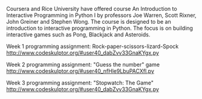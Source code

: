 Coursera and Rice University have offered course An Introduction to Interactive Programming in Python I by professors Joe Warren, Scott Rixner, John Greiner and Stephen Wong.
The course is designed to be an introduction to interactive programming in Python. The focus is on building interactive games such as Pong, Blackjack and Asteroids.

Week 1 programming assignment: Rock-paper-scissors-lizard-Spock
http://www.codeskulptor.org/#user40_dabZvv33GnaKYgx.py

Week 2 programming assignment: "Guess the number" game
http://www.codeskulptor.org/#user40_nfHle9LbuPACXfl.py

Week 3 programming assignment: "Stopwatch: The Game"
http://www.codeskulptor.org/#user40_dabZvv33GnaKYgx.py
